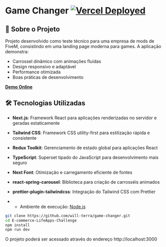 # Game Changer [![Vercel Deployed](https://img.shields.io/badge/Deployed%20on-Vercel-black?style=flat&logo=vercel)](https://game-changer-rho.vercel.app)

## 🚀 Sobre o Projeto

Projeto desenvolvido como teste técnico para uma empresa de mods de FiveM, consistindo em uma landing page moderna para games. A aplicação demonstra:

- Carrossel dinâmico com animações fluidas
- Design responsivo e adaptável
- Performance otimizada
- Boas práticas de desenvolvimento

**[Demo Online](https://game-changer-rho.vercel.app/)**

## 🛠 Tecnologias Utilizadas

- **Next.js**: Framework React para aplicações renderizadas no servidor e geradas estaticamente
- **Tailwind CSS**: Framework CSS utility-first para estilização rápida e consistente
- **Redux Toolkit**: Gerenciamento de estado global para aplicações React
- **TypeScript**: Superset tipado do JavaScript para desenvolvimento mais seguro
- **Next Font**: Otimização e carregamento eficiente de fontes
- **react-spring-carousel**: Biblioteca para criação de carrosséis animados
- **prettier-plugin-tailwindcss**: Integração do Tailwind CSS com Prettier

- - Ambiente de execução: [Node.js](https://nodejs.org/ "Site oficial do Node.js")

```bash
git clone https://github.com/will-terra/game-changer.git
cd E-commerce-LifeApps-Challenge
npm install
npm run dev
```

O projeto poderá ser acessado através do endereço http://localhost:3000
